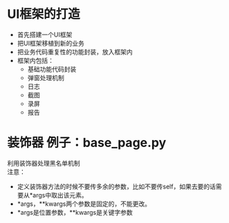 # UI框架的打造

* 首先搭建一个UI框架
* 把UI框架移植到新的业务
* 把业务代码重复性的功能封装，放入框架内
* 框架内包括：
    * 基础功能代码封装
    * 弹窗处理机制
    * 日志
    * 截图
    * 录屏
    * 报告

# 装饰器 例子：base_page.py

利用装饰器处理黑名单机制  
注意：

* 定义装饰器方法的时候不要传多余的参数，比如不要传self，如果去要的话需要从*args中取出该元素。
* *args，**kwargs两个参数是固定的，不能更改。
* *args是位置参数，**kwargs是关键字参数